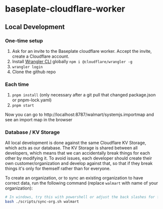 # baseplate-cloudflare-worker

## Local Development

### One-time setup

1. Ask for an invite to the Baseplate cloudflare worker. Accept the invite, create a Cloudflare account.
1. Install [Wrangler CLI](https://developers.cloudflare.com/workers/cli-wrangler/install-update) globally `npm i @cloudflare/wrangler -g`
1. `wrangler login`
1. Clone the github repo

### Each time

1. `pnpm install` (only necessary after a git pull that changed package.json or pnpm-lock.yaml)
1. `pnpm start`

Now you can go to http://localhost:8787/walmart/systemjs.importmap and see an import map in the browser

### Database / KV Storage

All local development is done against the same Cloudflare KV Storage, which acts as our database. The KV Storage is shared between all developers, which means that we can accidentally break things for each other by modifying it. To avoid issues, each developer should create their own customer/organization and develop against that, so that if they break things it's only for themself rather than for everyone.

To create an organization, or to sync an existing organization to have correct data, run the following command (replace `walmart` with name of your organization):

```sh
# In windows, try this with powershell or adjust the back slashes for forward slashes if using Command Prompt
bash ./scripts/sync-org.sh walmart
```
